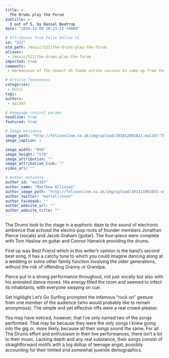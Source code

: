 ```yaml
---
title: >
  The Drums play the Forum
subtitle: >
  3 out of 5, by Daniel Beatrup
date: "2010-12-09 20:23:22 +0000"

# Attributes from Felix Online V1
id: "521"
old_path: /music/521/the-drums-play-the-forum
aliases:
 - /music/521/the-drums-play-the-forum
imported: true
comments:
 - Harmonious of the newest US faade online casinos to come up from the regulatory jurisdiction of Curacao see homepage for the sake validation seal Posh Vegas actually has many years of gaming face under its belt The Grand Vegas Casino government troupe has been round since the emerge of online gambling and in into the bargain to earning a solid reputation with players has managed some of the most top online casinos to dateGood Article httpwwwnowcheapcocchttpimgfeedgetcom36958img0tramadol1_style_namepng              ultram genericoultram gives me a highkamagra uk paypalkamagra uk priceseurope pharmacy onli

# Article Taxonomies
categories:
 - music
tags:
authors:
 - ma1307

# Homepage control params
headline: true
featured: true

# Image metadata
image_path: "http://felixonline.co.uk/img/upload/201012092021-ma1307-Thedrums.jpg"
image_caption: >

image_width: "858"
image_height: "570"
image_attribution: ""
image_attribution_link: ""
video_url: ""

# Author metadata
author_id: "ma1307"
author_name: "Matthew Allinson"
author_image_path: "http://felixonline.co.uk/img/upload/201411062055-snb11-allinson.png"
author_twitter: "mattallinson"
author_facebook: ""
author_website_url: ""
author_website_title: ""
---
```


The Drums took to the stage in a euphoric daze to the sound of electronic ambience that echoed the electro-pop roots of founder members Jonathan Pierce (vocals) and Jacob Graham (guitar). The four–piece were complete with Tom Haslow on guitar and Connor Hanwick providing the drums.

First up was Best Friend which in this writer’s opinion is the band’s second best song. It has a catchy tune to which you could imagine dancing along at a wedding or some other family function involving the older generations, without the risk of offending Granny or Grandpa.

Pierce put in a strong performance throughout, not just vocally but also with his animated dance moves. His energy filled the room and seemed to infect its inhabitants, with everyone swaying on cue.

Set highlight Let’s Go Surfing prompted the infamous “rock on” gesture from one member of the audience (who would probably like to remain anonymous). The simple and yet effective riffs were a real crowd-pleaser.

You may have noticed, however, that I’ve only named two of the songs performed. That may be because they were the only songs I knew going into the gig or, more likely, because all their songs sound the same. For all The Drums effort and enthusiasm in their live performances, there isn’t a lot to their music. Lacking depth and any real substance, their songs consist of straightforward motifs with a big dollop of teenage angst, possibly accounting for their limited and somewhat juvenile demographics.
